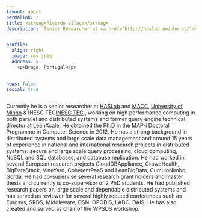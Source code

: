 ```yaml
---
layout: about
permalink: /
title: <strong>Ricardo Vilaça</strong> 
description:  Senior Researcher at <a href="http://haslab.uminho.pt/">HASLab</a>, working on high performance computing in both parallel and distributed systems.


profile:
  align: right
  image: rmv.jpeg
  address: >
    <p>Braga, Portugal</p>
 

news: false
social: true
---
```


Currently he is a senior researcher at [HASLab](http://haslab.uminho.pt/) and [MACC](https://macc.fccn.pt/), [University of Minho](https://www.uminho.pt/PT) & INESC TEC[INESC TEC](http://www.inesctec.pt/) , working on high performance computing in both parallel and distributed systems and former query engine technical director at LeanXcale.
He obtained the Ph.D in the MAP-i Doctoral Programme in Computer Science in 2012. He has a strong background in distributed systems and large scale data management and around 15 years of experience in national and international research projects in distributed systems:  secure and large scale query processing, cloud computing, NoSQL and SQL databases, and database replication.
He had worked in several European research projects CloudDBAppliance, CrowdHealth, BigDataStack, VineYard, CoherentPaaS and LeanBigData, CumuloNimbo, Gorda. He had co-supervise several research grant holders and master thesis and currently is co-supervisor of 2 PhD students. He had published research papers on large scale and dependable distributed systems and has served as reviewer for several highly reputed conferences such as Eurosys, SRDS, Middleware, DSN, OPODIS, LADC, DAIS. He has also created and served as chair of the WPSDS workshop.